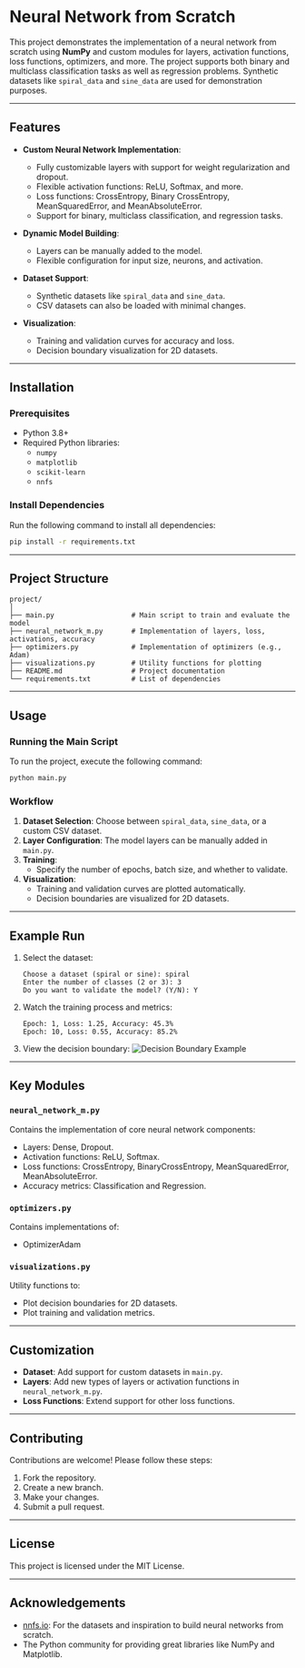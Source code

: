 # Neural Network from Scratch

This project demonstrates the implementation of a neural network from scratch using **NumPy** and custom modules for layers, activation functions, loss functions, optimizers, and more. The project supports both binary and multiclass classification tasks as well as regression problems. Synthetic datasets like `spiral_data` and `sine_data` are used for demonstration purposes.

---

## Features
- **Custom Neural Network Implementation**:
  - Fully customizable layers with support for weight regularization and dropout.
  - Flexible activation functions: ReLU, Softmax, and more.
  - Loss functions: CrossEntropy, Binary CrossEntropy, MeanSquaredError, and MeanAbsoluteError.
  - Support for binary, multiclass classification, and regression tasks.

- **Dynamic Model Building**:
  - Layers can be manually added to the model.
  - Flexible configuration for input size, neurons, and activation.

- **Dataset Support**:
  - Synthetic datasets like `spiral_data` and `sine_data`.
  - CSV datasets can also be loaded with minimal changes.

- **Visualization**:
  - Training and validation curves for accuracy and loss.
  - Decision boundary visualization for 2D datasets.

---

## Installation

### Prerequisites
- Python 3.8+
- Required Python libraries:
  - `numpy`
  - `matplotlib`
  - `scikit-learn`
  - `nnfs`

### Install Dependencies
Run the following command to install all dependencies:
```bash
pip install -r requirements.txt
```

---

## Project Structure

```
project/
│
├── main.py                   # Main script to train and evaluate the model
├── neural_network_m.py       # Implementation of layers, loss, activations, accuracy
├── optimizers.py             # Implementation of optimizers (e.g., Adam)
├── visualizations.py         # Utility functions for plotting
├── README.md                 # Project documentation
└── requirements.txt          # List of dependencies
```

---

## Usage

### Running the Main Script
To run the project, execute the following command:
```bash
python main.py
```

### Workflow
1. **Dataset Selection**: Choose between `spiral_data`, `sine_data`, or a custom CSV dataset.
2. **Layer Configuration**: The model layers can be manually added in `main.py`.
3. **Training**:
   - Specify the number of epochs, batch size, and whether to validate.
4. **Visualization**:
   - Training and validation curves are plotted automatically.
   - Decision boundaries are visualized for 2D datasets.

---

## Example Run

1. Select the dataset:
   ```
   Choose a dataset (spiral or sine): spiral
   Enter the number of classes (2 or 3): 3
   Do you want to validate the model? (Y/N): Y
   ```
2. Watch the training process and metrics:
   ```
   Epoch: 1, Loss: 1.25, Accuracy: 45.3%
   Epoch: 10, Loss: 0.55, Accuracy: 85.2%
   ```
3. View the decision boundary:
   ![Decision Boundary Example](decision_boundary.png)

---

## Key Modules

### `neural_network_m.py`
Contains the implementation of core neural network components:
- Layers: Dense, Dropout.
- Activation functions: ReLU, Softmax.
- Loss functions: CrossEntropy, BinaryCrossEntropy, MeanSquaredError, MeanAbsoluteError.
- Accuracy metrics: Classification and Regression.

### `optimizers.py`
Contains implementations of:
- OptimizerAdam

### `visualizations.py`
Utility functions to:
- Plot decision boundaries for 2D datasets.
- Plot training and validation metrics.

---

## Customization
- **Dataset**: Add support for custom datasets in `main.py`.
- **Layers**: Add new types of layers or activation functions in `neural_network_m.py`.
- **Loss Functions**: Extend support for other loss functions.

---

## Contributing
Contributions are welcome! Please follow these steps:
1. Fork the repository.
2. Create a new branch.
3. Make your changes.
4. Submit a pull request.

---

## License
This project is licensed under the MIT License.

---

## Acknowledgements
- [nnfs.io](https://nnfs.io): For the datasets and inspiration to build neural networks from scratch.
- The Python community for providing great libraries like NumPy and Matplotlib.

